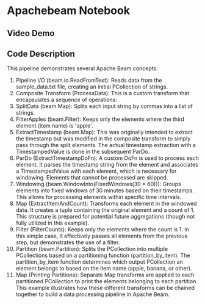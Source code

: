 # Apachebeam Notebook
## Video Demo

## Code Description
This pipeline demonstrates several Apache Beam concepts:

1. Pipeline I/O (beam.io.ReadFromText): Reads data from the sample_data.txt file, creating an initial PCollection of strings.
2. Composite Transform (ProcessData): This is a custom transform that encapsulates a sequence of operations:
3. SplitData (beam.Map): Splits each input string by commas into a list of strings.
4. FilterApples (beam.Filter): Keeps only the elements where the third element (item name) is 'apple'.
5. ExtractTimestamp (beam.Map): This was originally intended to extract the timestamp but was modified in the composite transform to simply pass through the split elements. The actual timestamp extraction with a TimestampedValue is done in the subsequent ParDo.
6. ParDo (ExtractTimestampDoFn): A custom DoFn is used to process each element. It parses the timestamp string from the element and associates a TimestampedValue with each element, which is necessary for windowing. Elements that cannot be processed are skipped.
7. Windowing (beam.WindowInto(FixedWindows(30 * 60))): Groups elements into fixed windows of 30 minutes based on their timestamps. This allows for processing elements within specific time intervals.
8. Map (ExtractItemAndCount): Transforms each element in the windowed data. It creates a tuple containing the original element and a count of 1. This structure is prepared for potential future aggregations (though not fully utilized in this example).
9. Filter (FilterCounts): Keeps only the elements where the count is 1. In this simple case, it effectively passes all elements from the previous step, but demonstrates the use of a filter.
10. Partition (beam.Partition): Splits the PCollection into multiple PCollections based on a partitioning function (partition_by_item). The partition_by_item function determines which output PCollection an element belongs to based on the item name (apple, banana, or other).
11. Map (Printing Partitions): Separate Map transforms are applied to each partitioned PCollection to print the elements belonging to each partition.
This example illustrates how these different transforms can be chained together to build a data processing pipeline in Apache Beam.
